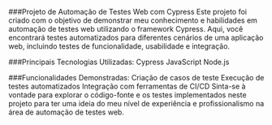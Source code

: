 ###Projeto de Automação de Testes Web com Cypress
Este projeto foi criado com o objetivo de demonstrar meu conhecimento e habilidades em automação de testes web utilizando o framework Cypress. Aqui, você encontrará testes automatizados para diferentes cenários de uma aplicação web, incluindo testes de funcionalidade, usabilidade e integração.

###Principais Tecnologias Utilizadas:
Cypress
JavaScript
Node.js

###Funcionalidades Demonstradas:
Criação de casos de teste
Execução de testes automatizados
Integração com ferramentas de CI/CD
Sinta-se à vontade para explorar o código-fonte e os testes implementados neste projeto para ter uma ideia do meu nível de experiência e profissionalismo na área de automação de testes web.
